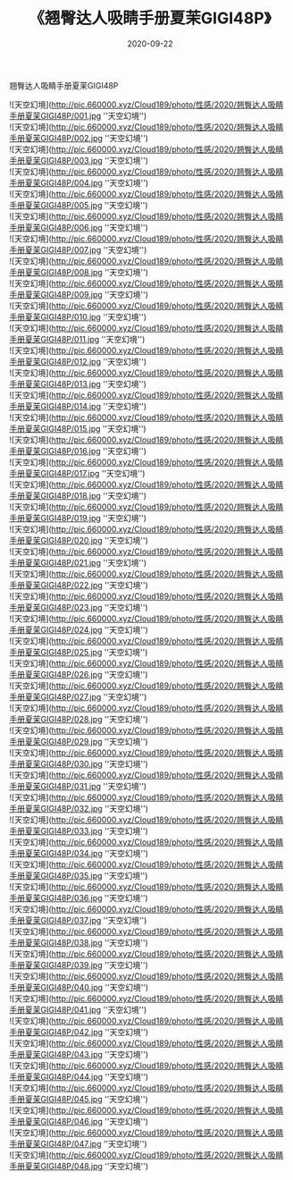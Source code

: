 ﻿---
layout: post
title:  《翘臀达人吸睛手册夏茉GIGI48P》
date:   2020-09-22
img: http://pic.660000.xyz/Cloud189/photo/性感/2020/翘臀达人吸睛手册夏茉GIGI48P/000.jpg
categories: [美女, 性感, 泳衣]
---

翘臀达人吸睛手册夏茉GIGI48P



![天空幻境](http://pic.660000.xyz/Cloud189/photo/性感/2020/翘臀达人吸睛手册夏茉GIGI48P/001.jpg ''天空幻境'') <br>
![天空幻境](http://pic.660000.xyz/Cloud189/photo/性感/2020/翘臀达人吸睛手册夏茉GIGI48P/002.jpg ''天空幻境'') <br>
![天空幻境](http://pic.660000.xyz/Cloud189/photo/性感/2020/翘臀达人吸睛手册夏茉GIGI48P/003.jpg ''天空幻境'') <br>
![天空幻境](http://pic.660000.xyz/Cloud189/photo/性感/2020/翘臀达人吸睛手册夏茉GIGI48P/004.jpg ''天空幻境'') <br>
![天空幻境](http://pic.660000.xyz/Cloud189/photo/性感/2020/翘臀达人吸睛手册夏茉GIGI48P/005.jpg ''天空幻境'') <br>
![天空幻境](http://pic.660000.xyz/Cloud189/photo/性感/2020/翘臀达人吸睛手册夏茉GIGI48P/006.jpg ''天空幻境'') <br>
![天空幻境](http://pic.660000.xyz/Cloud189/photo/性感/2020/翘臀达人吸睛手册夏茉GIGI48P/007.jpg ''天空幻境'') <br>
![天空幻境](http://pic.660000.xyz/Cloud189/photo/性感/2020/翘臀达人吸睛手册夏茉GIGI48P/008.jpg ''天空幻境'') <br>
![天空幻境](http://pic.660000.xyz/Cloud189/photo/性感/2020/翘臀达人吸睛手册夏茉GIGI48P/009.jpg ''天空幻境'') <br>
![天空幻境](http://pic.660000.xyz/Cloud189/photo/性感/2020/翘臀达人吸睛手册夏茉GIGI48P/010.jpg ''天空幻境'') <br>
![天空幻境](http://pic.660000.xyz/Cloud189/photo/性感/2020/翘臀达人吸睛手册夏茉GIGI48P/011.jpg ''天空幻境'') <br>
![天空幻境](http://pic.660000.xyz/Cloud189/photo/性感/2020/翘臀达人吸睛手册夏茉GIGI48P/012.jpg ''天空幻境'') <br>
![天空幻境](http://pic.660000.xyz/Cloud189/photo/性感/2020/翘臀达人吸睛手册夏茉GIGI48P/013.jpg ''天空幻境'') <br>
![天空幻境](http://pic.660000.xyz/Cloud189/photo/性感/2020/翘臀达人吸睛手册夏茉GIGI48P/014.jpg ''天空幻境'') <br>
![天空幻境](http://pic.660000.xyz/Cloud189/photo/性感/2020/翘臀达人吸睛手册夏茉GIGI48P/015.jpg ''天空幻境'') <br>
![天空幻境](http://pic.660000.xyz/Cloud189/photo/性感/2020/翘臀达人吸睛手册夏茉GIGI48P/016.jpg ''天空幻境'') <br>
![天空幻境](http://pic.660000.xyz/Cloud189/photo/性感/2020/翘臀达人吸睛手册夏茉GIGI48P/017.jpg ''天空幻境'') <br>
![天空幻境](http://pic.660000.xyz/Cloud189/photo/性感/2020/翘臀达人吸睛手册夏茉GIGI48P/018.jpg ''天空幻境'') <br>
![天空幻境](http://pic.660000.xyz/Cloud189/photo/性感/2020/翘臀达人吸睛手册夏茉GIGI48P/019.jpg ''天空幻境'') <br>
![天空幻境](http://pic.660000.xyz/Cloud189/photo/性感/2020/翘臀达人吸睛手册夏茉GIGI48P/020.jpg ''天空幻境'') <br>
![天空幻境](http://pic.660000.xyz/Cloud189/photo/性感/2020/翘臀达人吸睛手册夏茉GIGI48P/021.jpg ''天空幻境'') <br>
![天空幻境](http://pic.660000.xyz/Cloud189/photo/性感/2020/翘臀达人吸睛手册夏茉GIGI48P/022.jpg ''天空幻境'') <br>
![天空幻境](http://pic.660000.xyz/Cloud189/photo/性感/2020/翘臀达人吸睛手册夏茉GIGI48P/023.jpg ''天空幻境'') <br>
![天空幻境](http://pic.660000.xyz/Cloud189/photo/性感/2020/翘臀达人吸睛手册夏茉GIGI48P/024.jpg ''天空幻境'') <br>
![天空幻境](http://pic.660000.xyz/Cloud189/photo/性感/2020/翘臀达人吸睛手册夏茉GIGI48P/025.jpg ''天空幻境'') <br>
![天空幻境](http://pic.660000.xyz/Cloud189/photo/性感/2020/翘臀达人吸睛手册夏茉GIGI48P/026.jpg ''天空幻境'') <br>
![天空幻境](http://pic.660000.xyz/Cloud189/photo/性感/2020/翘臀达人吸睛手册夏茉GIGI48P/027.jpg ''天空幻境'') <br>
![天空幻境](http://pic.660000.xyz/Cloud189/photo/性感/2020/翘臀达人吸睛手册夏茉GIGI48P/028.jpg ''天空幻境'') <br>
![天空幻境](http://pic.660000.xyz/Cloud189/photo/性感/2020/翘臀达人吸睛手册夏茉GIGI48P/029.jpg ''天空幻境'') <br>
![天空幻境](http://pic.660000.xyz/Cloud189/photo/性感/2020/翘臀达人吸睛手册夏茉GIGI48P/030.jpg ''天空幻境'') <br>
![天空幻境](http://pic.660000.xyz/Cloud189/photo/性感/2020/翘臀达人吸睛手册夏茉GIGI48P/031.jpg ''天空幻境'') <br>
![天空幻境](http://pic.660000.xyz/Cloud189/photo/性感/2020/翘臀达人吸睛手册夏茉GIGI48P/032.jpg ''天空幻境'') <br>
![天空幻境](http://pic.660000.xyz/Cloud189/photo/性感/2020/翘臀达人吸睛手册夏茉GIGI48P/033.jpg ''天空幻境'') <br>
![天空幻境](http://pic.660000.xyz/Cloud189/photo/性感/2020/翘臀达人吸睛手册夏茉GIGI48P/034.jpg ''天空幻境'') <br>
![天空幻境](http://pic.660000.xyz/Cloud189/photo/性感/2020/翘臀达人吸睛手册夏茉GIGI48P/035.jpg ''天空幻境'') <br>
![天空幻境](http://pic.660000.xyz/Cloud189/photo/性感/2020/翘臀达人吸睛手册夏茉GIGI48P/036.jpg ''天空幻境'') <br>
![天空幻境](http://pic.660000.xyz/Cloud189/photo/性感/2020/翘臀达人吸睛手册夏茉GIGI48P/037.jpg ''天空幻境'') <br>
![天空幻境](http://pic.660000.xyz/Cloud189/photo/性感/2020/翘臀达人吸睛手册夏茉GIGI48P/038.jpg ''天空幻境'') <br>
![天空幻境](http://pic.660000.xyz/Cloud189/photo/性感/2020/翘臀达人吸睛手册夏茉GIGI48P/039.jpg ''天空幻境'') <br>
![天空幻境](http://pic.660000.xyz/Cloud189/photo/性感/2020/翘臀达人吸睛手册夏茉GIGI48P/040.jpg ''天空幻境'') <br>
![天空幻境](http://pic.660000.xyz/Cloud189/photo/性感/2020/翘臀达人吸睛手册夏茉GIGI48P/041.jpg ''天空幻境'') <br>
![天空幻境](http://pic.660000.xyz/Cloud189/photo/性感/2020/翘臀达人吸睛手册夏茉GIGI48P/042.jpg ''天空幻境'') <br>
![天空幻境](http://pic.660000.xyz/Cloud189/photo/性感/2020/翘臀达人吸睛手册夏茉GIGI48P/043.jpg ''天空幻境'') <br>
![天空幻境](http://pic.660000.xyz/Cloud189/photo/性感/2020/翘臀达人吸睛手册夏茉GIGI48P/044.jpg ''天空幻境'') <br>
![天空幻境](http://pic.660000.xyz/Cloud189/photo/性感/2020/翘臀达人吸睛手册夏茉GIGI48P/045.jpg ''天空幻境'') <br>
![天空幻境](http://pic.660000.xyz/Cloud189/photo/性感/2020/翘臀达人吸睛手册夏茉GIGI48P/046.jpg ''天空幻境'') <br>
![天空幻境](http://pic.660000.xyz/Cloud189/photo/性感/2020/翘臀达人吸睛手册夏茉GIGI48P/047.jpg ''天空幻境'') <br>
![天空幻境](http://pic.660000.xyz/Cloud189/photo/性感/2020/翘臀达人吸睛手册夏茉GIGI48P/048.jpg ''天空幻境'') <br>